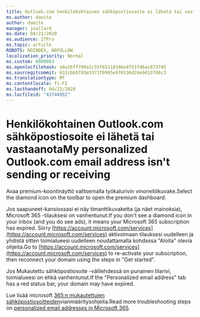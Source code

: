 ```yaml
---
title: Outlook.com henkilökohtainen sähköpostiosoite ei lähetä tai vastaanota
ms.author: daeite
author: daeite
manager: joallard
ms.date: 04/21/2020
ms.audience: ITPro
ms.topic: article
ROBOTS: NOINDEX, NOFOLLOW
localization_priority: Normal
ms.custom: 8000083
ms.openlocfilehash: a9a26ff709a1c55f65118346e4f51fd6ac873745
ms.sourcegitcommit: 631cbb5f03e5371f0995e976536d24e9d13746c3
ms.translationtype: MT
ms.contentlocale: fi-FI
ms.lasthandoff: 04/22/2020
ms.locfileid: "43744952"
---
```

# <a name="my-personalized-outlookcom-email-address-isnt-sending-or-receiving"></a><span data-ttu-id="4f480-102">Henkilökohtainen Outlook.com sähköpostiosoite ei lähetä tai vastaanota</span><span class="sxs-lookup"><span data-stu-id="4f480-102">My personalized Outlook.com email address isn't sending or receiving</span></span>

<span data-ttu-id="4f480-103">Avaa premium-koontinäyttö valitsemalla työkalurivin vinoneliökuvake.</span><span class="sxs-lookup"><span data-stu-id="4f480-103">Select the diamond icon on the toolbar to open the premium dashboard.</span></span>

<span data-ttu-id="4f480-104">Jos saapuneet-kansiossasi ei näy timanttikuvaketta (ja näet mainoksia), Microsoft 365 -tilauksesi on vanhentunut.</span><span class="sxs-lookup"><span data-stu-id="4f480-104">If you don't see a diamond icon in your inbox (and you do see ads), it means your Microsoft 365 subscription has expired.</span></span> <span data-ttu-id="4f480-105">Siirry [https://account.microsoft.com/services](https://account.microsoft.com/services) aktivoimaan tilauksesi uudelleen ja yhdistä sitten toimialueesi uudelleen noudattamalla kohdassa "Aloita" olevia ohjeita.</span><span class="sxs-lookup"><span data-stu-id="4f480-105">Go to [https://account.microsoft.com/services](https://account.microsoft.com/services) to re-activate your subscription, then reconnect your domain using the steps in "Get started".</span></span>

<span data-ttu-id="4f480-106">Jos Mukautettu sähköpostiosoite -välilehdessä on punainen tilarivi, toimialueesi on ehkä vanhentunut.</span><span class="sxs-lookup"><span data-stu-id="4f480-106">If the "Personalized email address" tab has a red status bar, your domain may have expired.</span></span>

<span data-ttu-id="4f480-107">Lue lisää microsoft [365:n mukautettujen sähköpostiosoitteiden](https://support.office.com/article/75416a58-b225-4c02-8c07-8979403b427b?wt.mc_id=Office_Outlook_com_Alchemy)vianmääritysohjeita.</span><span class="sxs-lookup"><span data-stu-id="4f480-107">Read more troubleshooting steps on [personalized email addresses in Microsoft 365](https://support.office.com/article/75416a58-b225-4c02-8c07-8979403b427b?wt.mc_id=Office_Outlook_com_Alchemy).</span></span>